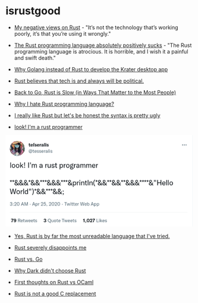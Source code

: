 # isrustgood

* [My negative views on Rust](https://chrisdone.com/posts/rust/) - "It’s not the technology that’s working poorly, it’s that you’re using it wrongly."

* [The Rust programming language absolutely positively sucks](https://www.reddit.com/r/rust/comments/12b7p2p/the_rust_programming_language_absolutely/) - "The Rust programming language is atrocious. It is horrible, and I wish it a painful and swift death."

* [Why Golang instead of Rust to develop the Krater desktop app](https://blog.moonguard.dev/why-golang-instead-of-rust-to-develop-the-krater-desktop-app)

* [Rust believes that tech is and always will be political.](https://www.youtube.com/watch?v=_DwaZj3gPYY)

* [Back to Go, Rust is Slow (in Ways That Matter to the Most People)](https://youtu.be/5cEunr8hPE0)

* [Why I hate Rust programming language?](https://www.youtube.com/watch?v=ksTyCQwHGro)

* [I really like Rust but let's be honest the syntax is pretty ugly](https://dev.to/maniflames/comment/oi9f)

* [look! I'm a rust programmer](https://twitter.com/tesseralis/status/1253931849748897792)

![look! I'm a rust programmer](images/look_i_am_rust_programmer.png)

* [Yes, Rust is by far the most unreadable language that I've tried.](https://news.ycombinator.com/item?id=21597674)

* [Rust severely disappoints me](http://esr.ibiblio.org/?p=7294)

* [Rust vs. Go](https://blog.ntpsec.org/2017/01/18/rust-vs-go.html)

* [Why Dark didn't choose Rust](https://blog.darklang.com/why-dark-didnt-choose-rust/)

* [First thoughts on Rust vs OCaml](https://blog.darklang.com/first-thoughts-on-rust-vs-ocaml/)

* [Rust is not a good C replacement](https://drewdevault.com/2019/03/25/Rust-is-not-a-good-C-replacement.html)
